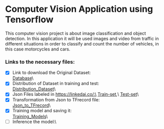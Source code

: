 # Computer Vision Application using Tensorflow

This computer vision project is about image classification and object detection. In this application it will be used images and video from traffic in different situations in order to classify and count the number of vehicles, in this case motorcycles and cars.


### Links to the necessary files:

- [x] Link to download the Original Dataset:\
      [Database](https://drive.google.com/file/d/1lKC_iEz0DL7pnN8CFLU6y59kJmWzpoW-/view?usp=share_link)\   
- [x] Distribution of Dataset in training and test:\
      [Distribution_Dataset](https://github.com/jeanpierrelv/computer_vision_tensorflow/blob/main/distribution_dataset.ipynb)\   
- [x] Json Files labeled in https://linkedai.co/:\
      [Train-set](https://github.com/jeanpierrelv/computer_vision_tensorflow/blob/main/train2.json),\ [Test-set](https://github.com/jeanpierrelv/computer_vision_tensorflow/blob/main/test2.json)\
- [x] Transformation from Json to TFrecord file:\
      [Json_to_TFrecord](https://github.com/jeanpierrelv/computer_vision_tensorflow/blob/main/json_to_tfrecord.ipynb)\
- [x] Training model and saving it:\
      [Training_Models](https://github.com/jeanpierrelv/computer_vision_tensorflow/blob/main/json_to_tfrecord.ipynb)\\
- [ ] Inference the model:\
